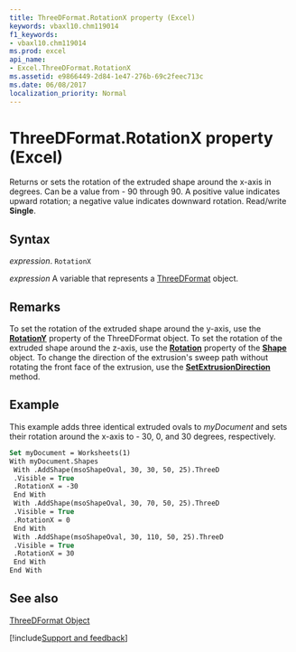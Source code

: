 ```yaml
---
title: ThreeDFormat.RotationX property (Excel)
keywords: vbaxl10.chm119014
f1_keywords:
- vbaxl10.chm119014
ms.prod: excel
api_name:
- Excel.ThreeDFormat.RotationX
ms.assetid: e9866449-2d84-1e47-276b-69c2feec713c
ms.date: 06/08/2017
localization_priority: Normal
---
```



# ThreeDFormat.RotationX property (Excel)

Returns or sets the rotation of the extruded shape around the x-axis in degrees. Can be a value from - 90 through 90. A positive value indicates upward rotation; a negative value indicates downward rotation. Read/write  **Single**.


## Syntax

_expression_. `RotationX`

_expression_ A variable that represents a [ThreeDFormat](Excel.ThreeDFormat.md) object.


## Remarks

To set the rotation of the extruded shape around the y-axis, use the  **[RotationY](Excel.ThreeDFormat.RotationY.md)** property of the ThreeDFormat object. To set the rotation of the extruded shape around the z-axis, use the **[Rotation](Excel.Shape.Rotation.md)** property of the **[Shape](Excel.Shape.md)** object. To change the direction of the extrusion's sweep path without rotating the front face of the extrusion, use the **[SetExtrusionDirection](Excel.ThreeDFormat.SetExtrusionDirection.md)** method.


## Example

This example adds three identical extruded ovals to _myDocument_ and sets their rotation around the x-axis to - 30, 0, and 30 degrees, respectively.


```vb
Set myDocument = Worksheets(1) 
With myDocument.Shapes 
 With .AddShape(msoShapeOval, 30, 30, 50, 25).ThreeD 
 .Visible = True 
 .RotationX = -30 
 End With 
 With .AddShape(msoShapeOval, 30, 70, 50, 25).ThreeD 
 .Visible = True 
 .RotationX = 0 
 End With 
 With .AddShape(msoShapeOval, 30, 110, 50, 25).ThreeD 
 .Visible = True 
 .RotationX = 30 
 End With 
End With
```


## See also


[ThreeDFormat Object](Excel.ThreeDFormat.md)

[!include[Support and feedback](~/includes/feedback-boilerplate.md)]